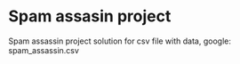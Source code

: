 # Spam assasin project

Spam assassin project solution
for csv file with data, google: spam_assassin.csv
